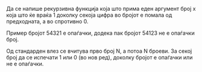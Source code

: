 Да се напише рекурзивна функција која што прима еден аргумент број x која што ќе враќа 1 доколку секоја цифра во бројот е помала од предходната, а во спротивно 0.

Пример бројот 54321 е опаѓачки, додека пак бројот 54123 не е опаѓачки број.

Од стандарден влез се вчитува прво број N, а потоа N броеви. За секој број да се испечати 1 или 0 (во нов ред), доколку бројот е опаѓачки или не е опаѓачки.